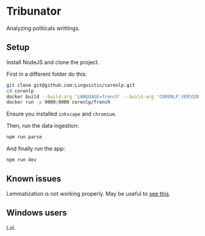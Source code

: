 # Tribunator

Analyzing politicals writtings.

## Setup

Install NodeJS and clone the project.

First in a different folder do this:
```sh
git clone git@github.com:Linguistic/corenlp.git
cd corenlp
docker build --build-arg 'LANGUAGE=french' --build-arg 'CORENLP_VERSION=4.5.2' -t 'corenlp/french' .
docker run -p 9000:9000 corenlp/french
```

Ensure you installed `inkscape` and `chromium`.

Then, run the data ingestion:
```sh
npm run parse
```

And finally run the app:
```sh
npm run dev
```

## Known issues

Lemmatization is not working properly. May be useful to [see this](http://www.erwanlenagard.com/general/tutoriel-implementer-stanford-corenlp-avec-talend-1354).

## Windows users

Lol.
